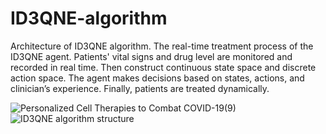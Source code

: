 # ID3QNE-algorithm
Architecture of ID3QNE algorithm. The real-time treatment process of the ID3QNE agent. Patients' vital signs and drug level are monitored and recorded in real time. Then construct continuous state space and discrete action space. The agent makes decisions based on states, actions, and clinician’s experience. Finally, patients are treated dynamically.

![Personalized Cell Therapies to Combat COVID-19(9)](https://user-images.githubusercontent.com/33052678/163176041-0e827223-3392-4aff-96e3-53243547a6fd.png)
![ID3QNE algorithm structure](https://user-images.githubusercontent.com/33052678/163176391-2eb188d4-a716-4819-be9d-5456ef65719a.PNG)
